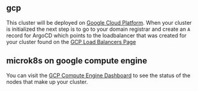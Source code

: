 ## gcp

This cluster will be deployed on
[Google Cloud Platform](https://cloud.google.com/gcp). When your cluster is
initialized the next step is to go to your domain registrar and create an `A`
record for ArgoCD which points to the loadbalancer that was created for your
cluster found on the
[GCP Load Balancers Page](https://console.cloud.google.com/net-services/loadbalancing)

## microk8s on google compute engine

You can visit the
[GCP Compute Engine Dashboard](https://console.cloud.google.com/compute/instances)
to see the status of the nodes that make up your cluster.
